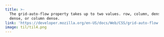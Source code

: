 ```yaml
---
title: >-
  The grid-auto-flow property takes up to two values. row, column, dense, row
  dense, or column dense.
link: 'https://developer.mozilla.org/en-US/docs/Web/CSS/grid-auto-flow'
image: til/til4.png
---
```


